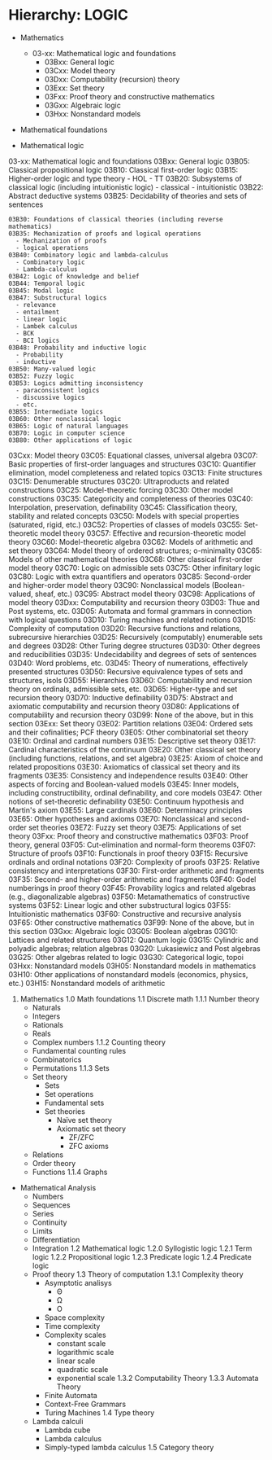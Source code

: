 # Hierarchy: LOGIC

* Mathematics
  * 03-xx: Mathematical logic and foundations
    - 03Bxx: General logic
    - 03Cxx: Model theory
    - 03Dxx: Computability (recursion) theory
    - 03Exx: Set theory
    - 03Fxx: Proof theory and constructive mathematics
    - 03Gxx: Algebraic logic
    - 03Hxx: Nonstandard models

* Mathematical foundations
* Mathematical logic


03-xx: Mathematical logic and foundations
  03Bxx: General logic
    03B05: Classical propositional logic
    03B10: Classical first-order logic
    03B15: Higher-order logic and type theory
      - HOL
      - TT
    03B20: Subsystems of classical logic (including intuitionistic logic)
      - classical
      - intuitionistic
    03B22: Abstract deductive systems
    03B25: Decidability of theories and sets of sentences
    
    03B30: Foundations of classical theories (including reverse mathematics)
    03B35: Mechanization of proofs and logical operations
      - Mechanization of proofs
      - logical operations
    03B40: Combinatory logic and lambda-calculus
      - Combinatory logic
      - Lambda-calculus
    03B42: Logic of knowledge and belief
    03B44: Temporal logic
    03B45: Modal logic
    03B47: Substructural logics
      - relevance
      - entailment
      - linear logic
      - Lambek calculus
      - BCK
      - BCI logics
    03B48: Probability and inductive logic
      - Probability
      - inductive
    03B50: Many-valued logic
    03B52: Fuzzy logic
    03B53: Logics admitting inconsistency
      - paraconsistent logics
      - discussive logics
      - etc.
    03B55: Intermediate logics
    03B60: Other nonclassical logic
    03B65: Logic of natural languages
    03B70: Logic in computer science
    03B80: Other applications of logic
  03Cxx: Model theory
    03C05: Equational classes, universal algebra
    03C07: Basic properties of first-order languages and structures
    03C10: Quantifier elimination, model completeness and related topics
    03C13: Finite structures
    03C15: Denumerable structures
    03C20: Ultraproducts and related constructions
    03C25: Model-theoretic forcing
    03C30: Other model constructions
    03C35: Categoricity and completeness of theories
    03C40: Interpolation, preservation, definability
    03C45: Classification theory, stability and related concepts
    03C50: Models with special properties (saturated, rigid, etc.)
    03C52: Properties of classes of models
    03C55: Set-theoretic model theory
    03C57: Effective and recursion-theoretic model theory
    03C60: Model-theoretic algebra
    03C62: Models of arithmetic and set theory
    03C64: Model theory of ordered structures; o-minimality
    03C65: Models of other mathematical theories
    03C68: Other classical first-order model theory
    03C70: Logic on admissible sets
    03C75: Other infinitary logic
    03C80: Logic with extra quantifiers and operators
    03C85: Second-order and higher-order model theory
    03C90: Nonclassical models (Boolean-valued, sheaf, etc.)
    03C95: Abstract model theory
    03C98: Applications of model theory
  03Dxx: Computability and recursion theory
    03D03: Thue and Post systems, etc.
    03D05: Automata and formal grammars in connection with logical questions
    03D10: Turing machines and related notions
    03D15: Complexity of computation
    03D20: Recursive functions and relations, subrecursive hierarchies
    03D25: Recursively (computably) enumerable sets and degrees
    03D28: Other Turing degree structures
    03D30: Other degrees and reducibilities
    03D35: Undecidability and degrees of sets of sentences
    03D40: Word problems, etc.
    03D45: Theory of numerations, effectively presented structures
    03D50: Recursive equivalence types of sets and structures, isols
    03D55: Hierarchies
    03D60: Computability and recursion theory on ordinals, admissible sets, etc.
    03D65: Higher-type and set recursion theory
    03D70: Inductive definability
    03D75: Abstract and axiomatic computability and recursion theory
    03D80: Applications of computability and recursion theory
    03D99: None of the above, but in this section
  03Exx: Set theory
    03E02: Partition relations
    03E04: Ordered sets and their cofinalities; PCF theory
    03E05: Other combinatorial set theory
    03E10: Ordinal and cardinal numbers
    03E15: Descriptive set theory
    03E17: Cardinal characteristics of the continuum
    03E20: Other classical set theory (including functions, relations, and set algebra)
    03E25: Axiom of choice and related propositions
    03E30: Axiomatics of classical set theory and its fragments
    03E35: Consistency and independence results
    03E40: Other aspects of forcing and Boolean-valued models
    03E45: Inner models, including constructibility, ordinal definability, and core models
    03E47: Other notions of set-theoretic definability
    03E50: Continuum hypothesis and Martin's axiom
    03E55: Large cardinals
    03E60: Determinacy principles
    03E65: Other hypotheses and axioms
    03E70: Nonclassical and second-order set theories
    03E72: Fuzzy set theory
    03E75: Applications of set theory
  03Fxx: Proof theory and constructive mathematics
    03F03: Proof theory, general
    03F05: Cut-elimination and normal-form theorems
    03F07: Structure of proofs
    03F10: Functionals in proof theory
    03F15: Recursive ordinals and ordinal notations
    03F20: Complexity of proofs
    03F25: Relative consistency and interpretations
    03F30: First-order arithmetic and fragments
    03F35: Second- and higher-order arithmetic and fragments
    03F40: Godel numberings in proof theory
    03F45: Provability logics and related algebras (e.g., diagonalizable algebras)
    03F50: Metamathematics of constructive systems
    03F52: Linear logic and other substructural logics
    03F55: Intuitionistic mathematics
    03F60: Constructive and recursive analysis
    03F65: Other constructive mathematics
    03F99: None of the above, but in this section
  03Gxx: Algebraic logic
    03G05: Boolean algebras
    03G10: Lattices and related structures
    03G12: Quantum logic
    03G15: Cylindric and polyadic algebras; relation algebras
    03G20: Lukasiewicz and Post algebras
    03G25: Other algebras related to logic
    03G30: Categorical logic, topoi
  03Hxx: Nonstandard models
    03H05: Nonstandard models in mathematics
    03H10: Other applications of nonstandard models (economics, physics, etc.)
    03H15: Nonstandard models of arithmetic



1. Mathematics
  1.0 Math foundations
  1.1 Discrete math
    1.1.1 Number theory
      - Naturals
      - Integers
      - Rationals
      - Reals
      - Complex numbers
    1.1.2 Counting theory
      - Fundamental counting rules
      - Combinatorics
      - Permutations
    1.1.3 Sets
      * Set theory
        - Sets
        - Set operations
        - Fundamental sets
        - Set theories
          * Naïve set theory
          * Axiomatic set theory
            - ZF/ZFC
            - ZFC axioms
      * Relations
      * Order theory
      * Functions
    1.1.4 Graphs
  * Mathematical Analysis
    - Numbers
    - Sequences
    - Series
    - Continuity
    - Limits
    - Differentiation
    - Integration
  1.2 Mathematical logic
    1.2.0 Syllogistic logic
    1.2.1 Term logic
    1.2.2 Propositional logic
    1.2.3 Predicate logic
    1.2.4 Predicate logic
    * Proof theory
  1.3 Theory of computation
    1.3.1 Complexity theory
      * Asymptotic analisys
        * Θ
        * Ω
        * O
      * Space complexity
      * Time complexity
      * Complexity scales
        - constant scale
        - logarithmic scale
        - linear scale
        - quadratic scale
        - exponential scale
    1.3.2 Computability Theory
    1.3.3 Automata Theory
      - Finite Automata
      - Context-Free Grammars
      - Turing Machines
  1.4 Type theory
    * Lambda calculi
      * Lambda cube
      * Lambda calculus
      * Simply-typed lambda calculus
  1.5 Category theory

